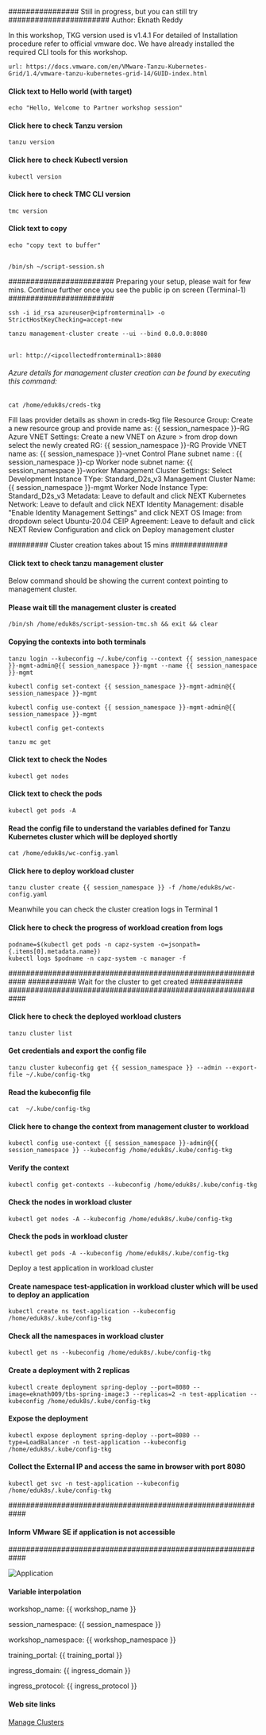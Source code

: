 ################ Still in progress, but you can still try #######################
Author: Eknath Reddy

In this workshop, TKG version used is v1.4.1
For detailed of Installation procedure refer to official vmware doc. We have already installed the required CLI tools for this workshop. 

```dashboard:open-url
url: https://docs.vmware.com/en/VMware-Tanzu-Kubernetes-Grid/1.4/vmware-tanzu-kubernetes-grid-14/GUID-index.html
```

#### Click text to Hello world (with target)

```execute-1
echo "Hello, Welcome to Partner workshop session"
```

#### Click here to check Tanzu version

```execute
tanzu version
```

#### Click here to check Kubectl version

```execute
kubectl version
```

#### Click here to check TMC CLI version

```execute
tmc version
```

#### Click text to copy

```copy
echo "copy text to buffer"
```
##

```execute-1
/bin/sh ~/script-session.sh
```
########################
Preparing your setup, please wait for few mins. Continue further once you see the public ip on screen (Terminal-1)
########################

```copy-and-edit
ssh -i id_rsa azureuser@<ipfromterminal1> -o StrictHostKeyChecking=accept-new
```

```execute-2
tanzu management-cluster create --ui --bind 0.0.0.0:8080
```
##
```dashboard:open-url
url: http://<ipcollectedfromterminal1>:8080
```

###### Azure details for management cluster creation can be found by executing this command: 

```execute
cat /home/eduk8s/creds-tkg
```

Fill Iaas provider details as shown in creds-tkg file 
Resource Group: Create a new resource group and provide name as: {{ session_namespace }}-RG
Azure VNET Settings: 
    Create a new VNET on Azure > from drop down select the newly created RG: {{ session_namespace }}-RG
    Provide VNET name as: {{ session_namespace }}-vnet
    Control Plane subnet name : {{ session_namespace }}-cp
    Worker node subnet name: {{ session_namespace }}-worker 
Management Cluster Settings: 
    Select Development
    Instance TYpe: Standard_D2s_v3
    Management Cluster Name: {{ session_namespace }}-mgmt
    Worker Node Instance Type: Standard_D2s_v3
Metadata: Leave to default and click NEXT
Kubernetes Network: Leave to default and click NEXT
Identity Management: disable "Enable Identity Management Settings" and click NEXT
OS Image: from dropdown select Ubuntu-20.04
CEIP Agreement: Leave to default and click NEXT
Review Configuration and click on Deploy management cluster

######### Cluster creation takes about 15 mins #############

#### Click text to check tanzu management cluster

Below command should be showing the current context pointing to management cluster.
#### Please wait till the management cluster is created ####

```execute
/bin/sh /home/eduk8s/script-session-tmc.sh && exit && clear
```

#### Copying the contexts into both terminals

```execute-1
tanzu login --kubeconfig ~/.kube/config --context {{ session_namespace }}-mgmt-admin@{{ session_namespace }}-mgmt --name {{ session_namespace }}-mgmt
```

```execute-1
kubectl config set-context {{ session_namespace }}-mgmt-admin@{{ session_namespace }}-mgmt
```
```execute-1
kubectl config use-context {{ session_namespace }}-mgmt-admin@{{ session_namespace }}-mgmt
```

```execute-2
kubectl config get-contexts
```

```execute-all
tanzu mc get
```

#### Click text to check the Nodes

```execute-all
kubectl get nodes
```

#### Click text to check the pods

```execute-all
kubectl get pods -A 
```

#### Read the config file to understand the variables defined for Tanzu Kubernetes cluster which will be deployed shortly

```execute-1
cat /home/eduk8s/wc-config.yaml
```

#### Click here to deploy workload cluster

```execute-1
tanzu cluster create {{ session_namespace }} -f /home/eduk8s/wc-config.yaml
```

Meanwhile you can check the cluster creation logs in Terminal 1
#### Click here to check the progress of workload creation from logs

```execute-2
podname=$(kubectl get pods -n capz-system -o=jsonpath={.items[0].metadata.name})
kubectl logs $podname -n capz-system -c manager -f
```
############################################################
########### Wait for the cluster to get created ############
############################################################

#### Click here to check the deployed workload clusters 
```execute-1
tanzu cluster list
```
#### Get credentials and export the config file
```execute
tanzu cluster kubeconfig get {{ session_namespace }} --admin --export-file ~/.kube/config-tkg
```
#### Read the kubeconfig file
```execute
cat  ~/.kube/config-tkg
```
#### Click here to change the context from management cluster to workload
```execute
kubectl config use-context {{ session_namespace }}-admin@{{ session_namespace }} --kubeconfig /home/eduk8s/.kube/config-tkg
```
#### Verify the context
```execute
kubectl config get-contexts --kubeconfig /home/eduk8s/.kube/config-tkg
```
#### Check the nodes in workload cluster
```execute
kubectl get nodes -A --kubeconfig /home/eduk8s/.kube/config-tkg
```
#### Check the pods in workload cluster
```execute
kubectl get pods -A --kubeconfig /home/eduk8s/.kube/config-tkg
```

Deploy a test application in workload cluster

#### Create namespace test-application in workload cluster which will be used to deploy an application
```execute
kubectl create ns test-application --kubeconfig /home/eduk8s/.kube/config-tkg
```
#### Check all the namespaces in workload cluster
```execute
kubectl get ns --kubeconfig /home/eduk8s/.kube/config-tkg
```
#### Create a deployment with 2 replicas
```execute
kubectl create deployment spring-deploy --port=8080 --image=eknath009/tbs-spring-image:3 --replicas=2 -n test-application --kubeconfig /home/eduk8s/.kube/config-tkg
```
#### Expose the deployment 
```execute
kubectl expose deployment spring-deploy --port=8080 --type=LoadBalancer -n test-application --kubeconfig /home/eduk8s/.kube/config-tkg
```
#### Collect the External IP and access the same in browser with port 8080

```execute
kubectl get svc -n test-application --kubeconfig /home/eduk8s/.kube/config-tkg
```

############################################################
#### Inform VMware SE if application is not accessible #####
############################################################

![Application](images/test-application.png)

#### Variable interpolation

workshop_name: {{ workshop_name }}

session_namespace: {{ session_namespace }}

workshop_namespace: {{ workshop_namespace }}

training_portal: {{ training_portal }}

ingress_domain: {{ ingress_domain }}

ingress_protocol: {{ ingress_protocol }}

#### Web site links

[Manage Clusters](https://tanzuemea.tmc.cloud.vmware.com/clusters)
